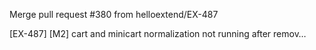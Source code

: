 Merge pull request #380 from helloextend/EX-487

[EX-487] [M2] cart and minicart normalization not running after remov…

